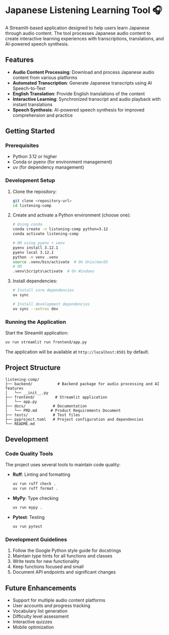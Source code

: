 # Japanese Listening Learning Tool 🎧

A Streamlit-based application designed to help users learn Japanese through audio content. The tool processes Japanese audio content to create interactive learning experiences with transcriptions, translations, and AI-powered speech synthesis.

## Features

- **Audio Content Processing**: Download and process Japanese audio content from various platforms
- **Automated Transcription**: Generate Japanese transcripts using AI Speech-to-Text
- **English Translation**: Provide English translations of the content
- **Interactive Learning**: Synchronized transcript and audio playback with instant translations
- **Speech Synthesis**: AI-powered speech synthesis for improved comprehension and practice

## Getting Started

### Prerequisites

- Python 3.12 or higher
- Conda or pyenv (for environment management)
- uv (for dependency management)

### Development Setup

1. Clone the repository:
   ```bash
   git clone <repository-url>
   cd listening-comp
   ```

2. Create and activate a Python environment (choose one):
   ```bash
   # Using conda
   conda create -n listening-comp python=3.12
   conda activate listening-comp

   # OR using pyenv + venv
   pyenv install 3.12.1
   pyenv local 3.12.1
   python -m venv .venv
   source .venv/bin/activate  # On Unix/macOS
   # OR
   .venv\Scripts\activate  # On Windows
   ```

3. Install dependencies:
   ```bash
   # Install core dependencies
   uv sync

   # Install development dependencies
   uv sync --extras dev
   ```

### Running the Application

Start the Streamlit application:
```bash
uv run streamlit run frontend/app.py
```

The application will be available at `http://localhost:8501` by default.

## Project Structure

```
listening-comp/
├── backend/           # Backend package for audio processing and AI features
│   └── __init__.py
├── frontend/         # Streamlit application
│   └── app.py
├── docs/            # Documentation
│   └── PRD.md      # Product Requirements Document
├── tests/           # Test files
├── pyproject.toml   # Project configuration and dependencies
└── README.md
```

## Development

### Code Quality Tools

The project uses several tools to maintain code quality:

- **Ruff**: Linting and formatting
  ```bash
  uv run ruff check .
  uv run ruff format .
  ```

- **MyPy**: Type checking
  ```bash
  uv run mypy .
  ```

- **Pytest**: Testing
  ```bash
  uv run pytest
  ```

### Development Guidelines

1. Follow the Google Python style guide for docstrings
2. Maintain type hints for all functions and classes
3. Write tests for new functionality
4. Keep functions focused and small
5. Document API endpoints and significant changes

## Future Enhancements

- Support for multiple audio content platforms
- User accounts and progress tracking
- Vocabulary list generation
- Difficulty level assessment
- Interactive quizzes
- Mobile optimization
